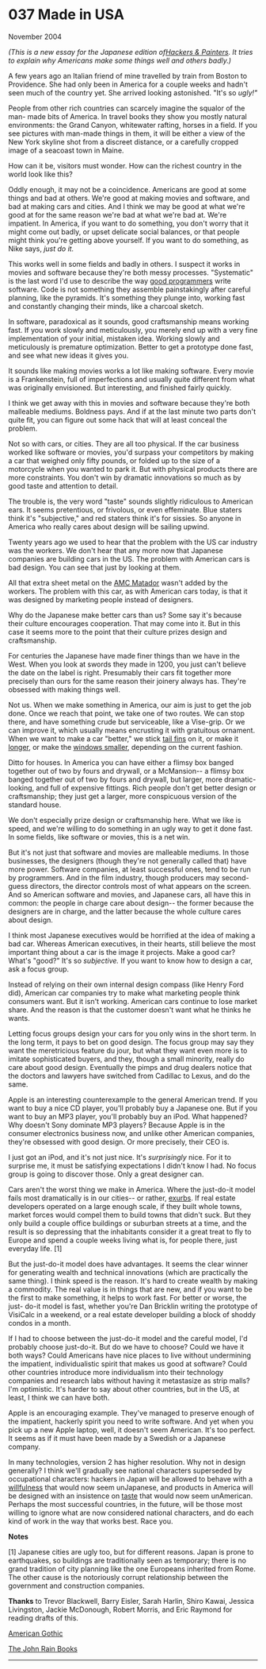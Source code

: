 # 037 Made in USA

[](https://sep.yimg.com/ca/I/paulgraham_2202_8997195)   
  
 
  
 
  
 November 2004   
  
  _(This is a new essay for the Japanese edition of[Hackers & Painters](http://www.amazon.com/exec/obidos/tg/detail/-/0596006624). It tries to explain why Americans make some things well and others badly.)_   
  
 A few years ago an Italian friend of mine travelled by train from Boston to Providence. She had only been in America for a couple weeks and hadn't seen much of the country yet. She arrived looking astonished. "It's so _ugly!"_   
  
 People from other rich countries can scarcely imagine the squalor of the man- made bits of America. In travel books they show you mostly natural environments: the Grand Canyon, whitewater rafting, horses in a field. If you see pictures with man-made things in them, it will be either a view of the New York skyline shot from a discreet distance, or a carefully cropped image of a seacoast town in Maine.   
  
 How can it be, visitors must wonder. How can the richest country in the world look like this?   
  
 Oddly enough, it may not be a coincidence. Americans are good at some things and bad at others. We're good at making movies and software, and bad at making cars and cities. And I think we may be good at what we're good at for the same reason we're bad at what we're bad at. We're impatient. In America, if you want to do something, you don't worry that it might come out badly, or upset delicate social balances, or that people might think you're getting above yourself. If you want to do something, as Nike says, _just do it._   
  
 
  
 
  
 This works well in some fields and badly in others. I suspect it works in movies and software because they're both messy processes. "Systematic" is the last word I'd use to describe the way [good programmers](gh.html) write software. Code is not something they assemble painstakingly after careful planning, like the pyramids. It's something they plunge into, working fast and constantly changing their minds, like a charcoal sketch.   
  
 In software, paradoxical as it sounds, good craftsmanship means working fast. If you work slowly and meticulously, you merely end up with a very fine implementation of your initial, mistaken idea. Working slowly and meticulously is premature optimization. Better to get a prototype done fast, and see what new ideas it gives you.   
  
 It sounds like making movies works a lot like making software. Every movie is a Frankenstein, full of imperfections and usually quite different from what was originally envisioned. But interesting, and finished fairly quickly.   
  
 I think we get away with this in movies and software because they're both malleable mediums. Boldness pays.  And if at the last minute two parts don't quite fit, you can figure out some hack that will at least conceal the problem.   
  
 Not so with cars, or cities. They are all too physical. If the car business worked like software or movies, you'd surpass your competitors by making a car that weighed only fifty pounds, or folded up to the size of a motorcycle when you wanted to park it. But with physical products there are more constraints. You don't win by dramatic innovations so much as by good taste and attention to detail.   
  
 The trouble is, the very word "taste" sounds slightly ridiculous to American ears. It seems pretentious, or frivolous, or even effeminate. Blue staters think it's "subjective," and red staters think it's for sissies. So anyone in America who really cares about design will be sailing upwind.   
  
 
  
 
  
 Twenty years ago we used to hear that the problem with the US car industry was the workers. We don't hear that any more now that Japanese companies are building cars in the US. The problem with American cars is bad design. You can see that just by looking at them.   
  
 All that extra sheet metal on the [AMC Matador](matador.html) wasn't added by the workers. The problem with this car, as with American cars today, is that it was designed by marketing people instead of designers.   
  
 Why do the Japanese make better cars than us? Some say it's because their culture encourages cooperation. That may come into it. But in this case it seems more to the point that their culture prizes design and craftsmanship.   
  
 For centuries the Japanese have made finer things than we have in the West. When you look at swords they made in 1200, you just can't believe the date on the label is right. Presumably their cars fit together more precisely than ours for the same reason their joinery always has. They're obsessed with making things well.   
  
 Not us. When we make something in America, our aim is just to get the job done. Once we reach that point, we take one of two routes. We can stop there, and have something crude but serviceable, like a Vise-grip. Or we can improve it, which usually means encrusting it with gratuitous ornament. When we want to make a car "better," we stick [tail fins](59eldorado.html) on it, or make it [longer](75eldorado.html), or make the [windows smaller](04magnum.html), depending on the current fashion.   
  
 Ditto for houses. In America you can have either a flimsy box banged together out of two by fours and drywall, or a McMansion-- a flimsy box banged together out of two by fours and drywall, but larger, more dramatic-looking, and full of expensive fittings. Rich people don't get better design or craftsmanship; they just get a larger, more conspicuous version of the standard house.   
  
 We don't especially prize design or craftsmanship here. What we like is speed, and we're willing to do something in an ugly way to get it done fast. In some fields, like software or movies, this is a net win.   
  
 But it's not just that software and movies are malleable mediums. In those businesses, the designers (though they're not generally called that) have more power. Software companies, at least successful ones, tend to be run by programmers. And in the film industry, though producers may second-guess directors, the director controls most of what appears on the screen. And so American software and movies, and Japanese cars, all have this in common: the people in charge care about design-- the former because the designers are in charge, and the latter because the whole culture cares about design.   
  
 I think most Japanese executives would be horrified at the idea of making a bad car. Whereas American executives, in their hearts, still believe the most important thing about a car is the image it projects. Make a good car? What's "good?" It's so _subjective._ If you want to know how to design a car, ask a focus group.   
  
 Instead of relying on their own internal design compass (like Henry Ford did), American car companies try to make what marketing people think consumers want. But it isn't working. American cars continue to lose market share. And the reason is that the customer doesn't want what he thinks he wants.   
  
 Letting focus groups design your cars for you only wins in the short term. In the long term, it pays to bet on good design. The focus group may say they want the meretricious feature du jour, but what they want even more is to imitate sophisticated buyers, and they, though a small minority, really do care about good design. Eventually the pimps and drug dealers notice that the doctors and lawyers have switched from Cadillac to Lexus, and do the same.   
  
 Apple is an interesting counterexample to the general American trend. If you want to buy a nice CD player, you'll probably buy a Japanese one. But if you want to buy an MP3 player, you'll probably buy an iPod. What happened? Why doesn't Sony dominate MP3 players? Because Apple is in the consumer electronics business now, and unlike other American companies, they're obsessed with good design. Or more precisely, their CEO is.   
  
 I just got an iPod, and it's not just nice. It's _surprisingly_ nice. For it to surprise me, it must be satisfying expectations I didn't know I had. No focus group is going to discover those. Only a great designer can.   
  
 
  
 
  
 Cars aren't the worst thing we make in America. Where the just-do-it model fails most dramatically is in our cities-- or rather, [exurbs](denver.html). If real estate developers operated on a large enough scale, if they built whole towns, market forces would compel them to build towns that didn't suck. But they only build a couple office buildings or suburban streets at a time, and the result is so depressing that the inhabitants consider it a great treat to fly to Europe and spend a couple weeks living what is, for people there, just everyday life. [1]   
  
 But the just-do-it model does have advantages. It seems the clear winner for generating wealth and technical innovations (which are practically the same thing). I think speed is the reason. It's hard to create wealth by making a commodity. The real value is in things that are new, and if you want to be the first to make something, it helps to work fast. For better or worse, the just- do-it model is fast, whether you're Dan Bricklin writing the prototype of VisiCalc in a weekend, or a real estate developer building a block of shoddy condos in a month.   
  
 If I had to choose between the just-do-it model and the careful model, I'd probably choose just-do-it. But do we have to choose? Could we have it both ways? Could Americans have nice places to live without undermining the impatient, individualistic spirit that makes us good at software? Could other countries introduce more individualism into their technology companies and research labs without having it metastasize as strip malls? I'm optimistic. It's harder to say about other countries, but in the US, at least, I think we can have both.   
  
 Apple is an encouraging example. They've managed to preserve enough of the impatient, hackerly spirit you need to write software. And yet when you pick up a new Apple laptop, well, it doesn't seem American. It's too perfect. It seems as if it must have been made by a Swedish or a Japanese company.   
  
 In many technologies, version 2 has higher resolution. Why not in design generally? I think we'll gradually see national characters superseded by occupational characters: hackers in Japan will be allowed to behave with a [willfulness](gba.html) that would now seem unJapanese, and products in America will be designed with an insistence on [taste](taste.html) that would now seem unAmerican. Perhaps the most successful countries, in the future, will be those most willing to ignore what are now considered national characters, and do each kind of work in the way that works best. Race you.   
  
 
  
 
  
  **Notes**   
  
 [1] Japanese cities are ugly too, but for different reasons. Japan is prone to earthquakes, so buildings are traditionally seen as temporary; there is no grand tradition of city planning like the one Europeans inherited from Rome. The other cause is the notoriously corrupt relationship between the government and construction companies.   
  
  **Thanks** to Trevor Blackwell, Barry Eisler, Sarah Harlin, Shiro Kawai, Jessica Livingston, Jackie McDonough, Robert Morris, and Eric Raymond for reading drafts of this.   
  
 
  
 
  
 
  
 
  
 [American Gothic](amcars.html)   
  
 [The John Rain Books](http://www.barryeisler.com)   
  
 
  
 
  
 
  
 
  
 

 
* * *
 

 

